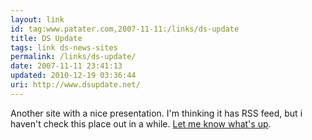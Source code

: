 ```yaml
---
layout: link
id: tag:www.patater.com,2007-11-11:/links/ds-update
title: DS Update
tags: link ds-news-sites
permalink: /links/ds-update/
date: 2007-11-11 23:41:13
updated: 2010-12-19 03:36:44
uri: http://www.dsupdate.net/
---
```

Another site with a nice presentation. I'm thinking it has RSS feed, but i
haven't check this place out in a while. <a href="/contact">Let me know what's
up</a>.
